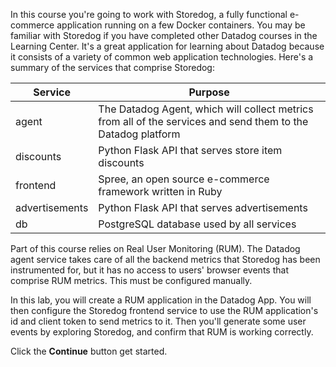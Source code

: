 In this course you're going to work with Storedog, a fully functional e-commerce application running on a few Docker containers. You may be familiar with Storedog if you have completed other Datadog courses in the Learning Center. It's a great application for learning about Datadog because it consists of a variety of common web application technologies. Here's a summary of the services that comprise Storedog:

| Service       | Purpose |
| ---           | ---     |
|agent          |The Datadog Agent, which will collect metrics from all of the services and send them to the Datadog platform |
|discounts      |Python Flask API that serves store item discounts |
|frontend       |Spree, an open source e-commerce framework written in Ruby |
|advertisements |Python Flask API that serves advertisements |
|db             |PostgreSQL database used by all services |

Part of this course relies on Real User Monitoring (RUM). The Datadog agent service takes care of all the backend metrics that Storedog has been instrumented for, but it has no access to users' browser events that comprise RUM metrics. This must be configured manually.

In this lab, you will create a RUM application in the Datadog App. You will then configure the Storedog frontend service to use the RUM application's id and client token to send metrics to it. Then you'll generate some user events by exploring Storedog, and confirm that RUM is working correctly.

Click the **Continue** button get started.